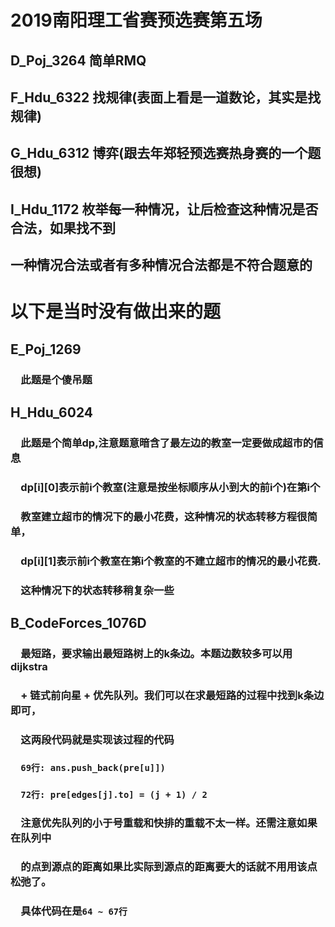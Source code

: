 # 2019南阳理工省赛预选赛第五场
## D_Poj_3264 简单RMQ
## F_Hdu_6322 找规律(表面上看是一道数论，其实是找规律)
## G_Hdu_6312 博弈(跟去年郑轻预选赛热身赛的一个题很想)
## I_Hdu_1172 枚举每一种情况，让后检查这种情况是否合法，如果找不到
##            一种情况合法或者有多种情况合法都是不符合题意的
# 以下是当时没有做出来的题
## E_Poj_1269
### &emsp;此题是个傻吊题
## H_Hdu_6024
### &emsp;此题是个简单dp,注意题意暗含了最左边的教室一定要做成超市的信息
### &emsp;dp[i][0]表示前i个教室(注意是按坐标顺序从小到大的前i个)在第i个
### &emsp;教室建立超市的情况下的最小花费，这种情况的状态转移方程很简单，
### &emsp;dp[i][1]表示前i个教室在第i个教室的不建立超市的情况的最小花费.
### &emsp;这种情况下的状态转移稍复杂一些
## B_CodeForces_1076D
### &emsp;最短路，要求输出最短路树上的k条边。本题边数较多可以用dijkstra
### &emsp;+ 链式前向星 + 优先队列。我们可以在求最短路的过程中找到k条边即可，
### &emsp;这两段代码就是实现该过程的代码
### &emsp;`69行: ans.push_back(pre[u]])`
### &emsp;`72行: pre[edges[j].to] = (j + 1) / 2`
### &emsp;注意优先队列的小于号重载和快排的重载不太一样。还需注意如果在队列中
### &emsp;的点到源点的距离如果比实际到源点的距离要大的话就不用用该点松弛了。
### &emsp;具体代码在是`64 ~ 67行`

